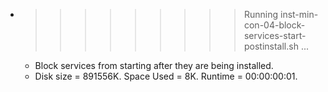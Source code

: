 * >>>>>>>>> Running inst-min-con-04-block-services-start-postinstall.sh ...
  * Block services from starting after they are being installed.
  * Disk size = 891556K. Space Used = 8K. Runtime = 00:00:00:01.
